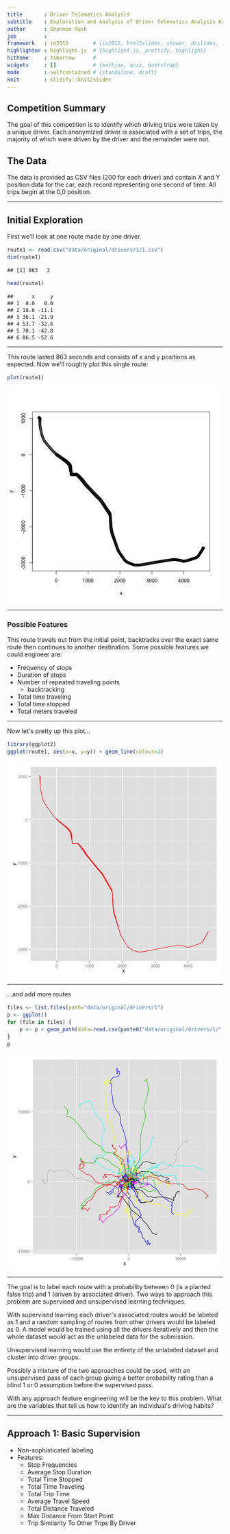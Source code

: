 ```yaml
---
title       : Driver Telematics Analysis
subtitle    : Exploration and Analysis of Driver Telematics Analysis Kaggle competition data
author      : Shannon Rush
job         : 
framework   : io2012        # {io2012, html5slides, shower, dzslides, ...}
highlighter : highlight.js  # {highlight.js, prettify, highlight}
hitheme     : tomorrow      # 
widgets     : []            # {mathjax, quiz, bootstrap}
mode        : selfcontained # {standalone, draft}
knit        : slidify::knit2slides
---
```


## Competition Summary

The goal of this competition is to identify which driving trips were taken by a unique driver.  Each anonymized driver is associated with a set of trips, the majority of which were driven by the driver and the remainder were not.

## The Data

The data is provided as CSV files (200 for each driver) and contain X and Y position data for the car, each record representing one second of time.  All trips begin at the 0,0 position.

---
## Initial Exploration

First we'll look at one route made by one driver.


```r
route1 <- read.csv("data/original/drivers/1/1.csv")
dim(route1)
```

```
## [1] 863   2
```

```r
head(route1)
```

```
##      x     y
## 1  0.0   0.0
## 2 18.6 -11.1
## 3 36.1 -21.9
## 4 53.7 -32.6
## 5 70.1 -42.8
## 6 86.5 -52.6
```

---

This route lasted 863 seconds and consists of x and y positions as expected. Now we'll roughly plot this single route:


```r
plot(route1)
```

![plot of chunk unnamed-chunk-2](assets/fig/unnamed-chunk-2.png) 

---

### Possible Features

This route travels out from the initial point, backtracks over the exact same route then continues to another destination. Some possible features we could engineer are:

* Frequency of stops
* Duration of stops
* Number of repeated traveling points
    + backtracking
* Total time traveling
* Total time stopped
* Total meters traveled

---

Now let's pretty up this plot...

```r
library(ggplot2)
ggplot(route1, aes(x=x, y=y)) + geom_line(colour=2)
```

![plot of chunk unnamed-chunk-3](assets/fig/unnamed-chunk-3.png) 

---

...and add more routes

```r
files <- list.files(path="data/original/drivers/1")
p <- ggplot()
for (file in files) {
    p <- p + geom_path(data=read.csv(paste0("data/original/drivers/1/",file)), aes(x, y), color=unlist(strsplit(file,"[.]"))[1])
}
p
```

![plot of chunk unnamed-chunk-4](assets/fig/unnamed-chunk-4.png) 

---

The goal is to label each route with a probability between 0 (is a planted false trip) and 1 (driven by associated driver).  Two ways to approach this problem are supervised and unsupervised learning techniques.

With supervised learning each driver's associated routes would be labeled as 1 and a random sampling of routes from other drivers would be labeled as 0. A model would be trained using all the drivers iteratively and then the whole dataset would act as the unlabeled data for the submission.

Unsupervised learning would use the entirety of the unlabeled dataset and cluster into driver groups. 

Possibly a mixture of the two approaches could be used, with an unsupervised pass of each group giving a better probability rating than a blind 1 or 0 assumption before the supervised pass.

With any approach feature engineering will be the key to this problem.  What are the variables that tell us how to identify an individual's driving habits?

---

## Approach 1: Basic Supervision
* Non-sophisticated labeling
* Features:
    - Stop Frequencies
    - Average Stop Duration
    - Total Time Stopped
    - Total Time Traveling
    - Total Trip Time
    - Average Travel Speed
    - Total Distance Traveled
    - Max Distance From Start Point
    - Trip Similarity To Other Trips By Driver
